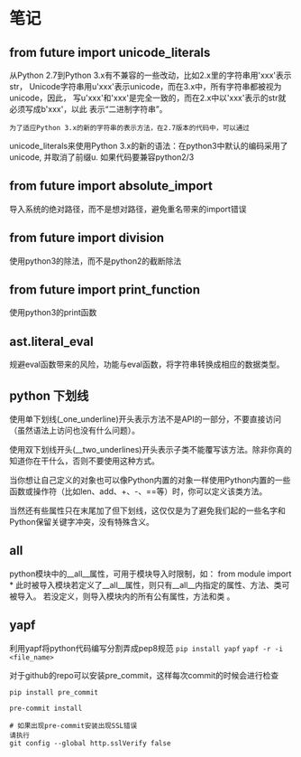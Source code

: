 # 笔记

## from future import unicode_literals

从Python 2.7到Python 3.x有不兼容的一些改动，比如2.x里的字符串用'xxx'表示str，
Unicode字符串用u'xxx'表示unicode，而在3.x中，所有字符串都被视为unicode，因此，
写u'xxx'和'xxx'是完全一致的，而在2.x中以'xxx'表示的str就必须写成b'xxx'，以此
表示“二进制字符串”。

    为了适应Python 3.x的新的字符串的表示方法，在2.7版本的代码中，可以通过
unicode_literals来使用Python 3.x的新的语法：在python3中默认的编码采用了unicode, 
并取消了前缀u. 如果代码要兼容python2/3

## from __future__ import absolute_import
导入系统的绝对路径，而不是想对路径，避免重名带来的import错误

## from __future__ import division
使用python3的除法，而不是python2的截断除法

## from __future__ import print_function
使用python3的print函数

## ast.literal_eval
规避eval函数带来的风险，功能与eval函数，将字符串转换成相应的数据类型。

## python 下划线
使用单下划线(_one_underline)开头表示方法不是API的一部分，不要直接访问（虽然语法上访问也没有什么问题）。

使用双下划线开头(__two_underlines)开头表示子类不能覆写该方法。除非你真的知道你在干什么，否则不要使用这种方式。

当你想让自己定义的对象也可以像Python内置的对象一样使用Python内置的一些函数或操作符（比如len、add、+、-、==等）时，你可以定义该类方法。

当然还有些属性只在末尾加了但下划线，这仅仅是为了避免我们起的一些名字和Python保留关键字冲突，没有特殊含义。

## __all__
python模块中的__all__属性，可用于模块导入时限制，如：
from module import *
此时被导入模块若定义了__all__属性，则只有__all__内指定的属性、方法、类可被导入。
若没定义，则导入模块内的所有公有属性，方法和类 。

## yapf
利用yapf将python代码编写分割弄成pep8规范
`pip install yapf`
`yapf -r -i <file_name>`

对于github的repo可以安装pre_commit，这样每次commit的时候会进行检查
```buildoutcfg
pip install pre_commit
 
pre-commit install
 
# 如果出现pre-commit安装出现SSL错误
请执行
git config --global http.sslVerify false
```



